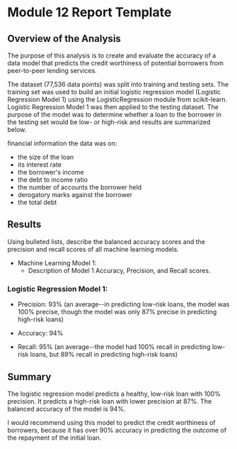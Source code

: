 # Module 12 Report Template

## Overview of the Analysis

The purpose of this analysis is to create and evaluate the accuracy of a data model that predicts the credit worthiness of potential borrowers from peer-to-peer lending services.

The dataset (77,536 data points) was split into training and testing sets. The training set was used to build an initial logistic regression model (Logistic Regression Model 1) using the LogisticRegression module from scikit-learn. Logistic Regression Model 1 was then applied to the testing dataset. The purpose of the model was to determine whether a loan to the borrower in the testing set would be low- or high-risk and results are summarized below.

financial information the data was on:
- the size of the loan
- its interest rate
- the borrower's income
- the debt to income ratio
- the number of accounts the borrower held
- derogatory marks against the borrower
- the total debt

## Results

Using bulleted lists, describe the balanced accuracy scores and the precision and recall scores of all machine learning models.

* Machine Learning Model 1:
  * Description of Model 1 Accuracy, Precision, and Recall scores.
### Logistic Regression Model 1: 

- Precision: 93% (an average--in predicting low-risk loans, the model was 100% precise, though the model was only 87% precise in predicting high-risk loans)

- Accuracy: 94%

- Recall: 95% (an average--the model had 100% recall in predicting low-risk loans, but 89% recall in predicting high-risk loans)

## Summary

The logistic regression model predicts a healthy, low-risk loan with 100% precision. It predicts a high-risk loan with lower precision at 87%. The balanced accuracy of the model is 94%.

I would recommend using this model to predict the credit worthiness of borrowers, because it has over 90% accuracy in predicting the outcome of the repayment of the initial loan.
